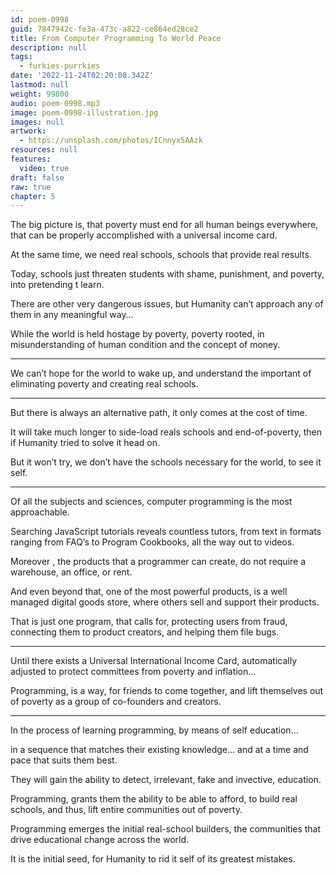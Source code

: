 ```yaml
---
id: poem-0998
guid: 7847942c-fe3a-473c-a822-ce864ed28ce2
title: From Computer Programming To World Peace
description: null
tags:
  - furkies-purrkies
date: '2022-11-24T02:20:08.342Z'
lastmod: null
weight: 99800
audio: poem-0998.mp3
image: poem-0998-illustration.jpg
images: null
artwork:
  - https://unsplash.com/photos/ICnnyx5AAzk
resources: null
features:
  video: true
draft: false
raw: true
chapter: 5
---
```


The big picture is, that poverty must end for all human beings everywhere,
that can be properly accomplished with a universal income card.

At the same time, we need real schools,
schools that provide real results.

Today, schools just threaten students with shame, punishment, and poverty,
into pretending t learn.

There are other very dangerous issues,
but Humanity can’t approach any of them in any meaningful way…

While the world is held hostage by poverty,  poverty rooted,
in misunderstanding of human condition and the concept of money.

---

We can’t hope for the world to wake up,
and understand the important of eliminating poverty and creating real schools.

---

But there is always an alternative path,
it only comes at the cost of time.

It will take much longer to side-load reals schools and end-of-poverty,
then if Humanity tried to solve it head on.

But it won’t try,
we don’t have the schools necessary for the world, to see it self.

---

Of all the subjects and sciences,
computer programming is the most approachable.

Searching JavaScript tutorials reveals countless tutors,
from text in formats ranging from FAQ’s to Program Cookbooks, all the way out to videos.

Moreover , the products that a programmer can create,
do not require a warehouse, an office, or rent.

And even beyond that, one of the most powerful products,
is a well managed digital goods store, where others sell and support their products.

That is just one program, that calls for, protecting users from fraud,
connecting them to product creators, and helping them file bugs.

---

Until there exists a Universal International Income Card,
automatically adjusted to protect committees from poverty and inflation…

Programming, is a way, for friends to come together,
and lift themselves out of poverty as a group of co-founders and creators.

---

In the process of learning programming,
by means of self education...

in a sequence that matches their existing knowledge…
and at a time and pace that suits them best.

They will gain the ability to detect,
irrelevant, fake and invective, education.

Programming, grants them the ability to be able to afford,
to build real schools, and thus, lift entire communities out of poverty.

Programming emerges the initial real-school builders,
the communities that drive educational change across the world.

It is the initial seed,
for Humanity to rid it self of its greatest mistakes.
